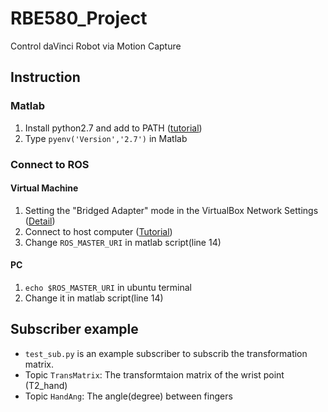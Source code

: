 # RBE580_Project
 Control daVinci Robot via Motion Capture
 
## Instruction
### Matlab
1. Install python2.7 and add to PATH ([tutorial](https://datascience.com.co/how-to-install-python-2-7-and-3-6-in-windows-10-add-python-path-281e7eae62a))
2. Type `pyenv('Version','2.7')` in Matlab

### Connect to ROS
#### Virtual Machine
1. Setting the "Bridged Adapter" mode in the VirtualBox Network Settings ([Detail](https://www.mathworks.com/matlabcentral/answers/392422-cannot-connect-to-ros-master-running-on-virtual-machine))
2. Connect to host computer ([Tutorial](https://rachelhson.wordpress.com/2020/05/03/ros-in-window-matlab-how-to-connect-virtual-machine/))
3. Change `ROS_MASTER_URI` in matlab script(line 14)

#### PC
1. `echo $ROS_MASTER_URI` in ubuntu terminal
2. Change it in matlab script(line 14)

## Subscriber example
-  `test_sub.py` is an example subscriber to subscrib the transformation matrix. 
-  Topic `TransMatrix`: The transformtaion matrix of the wrist point (T2_hand)
-  Topic `HandAng`: The angle(degree) between fingers

